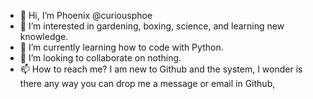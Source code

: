 - 👋 Hi, I’m Phoenix @curiousphoe
- 👀 I’m interested in gardening, boxing, science, and learning new knowledge.
- 🌱 I’m currently learning how to code with Python.
- 💞️ I’m looking to collaborate on nothing.
- 📫 How to reach me? I am new to Github and the system, I wonder is there any way you can drop me a message or email in Github,

<!---
curiousphoe/curiousphoe is a ✨ special ✨ repository because its `README.md` (this file) appears on your GitHub profile.
You can click the Preview link to take a look at your changes.
--->
